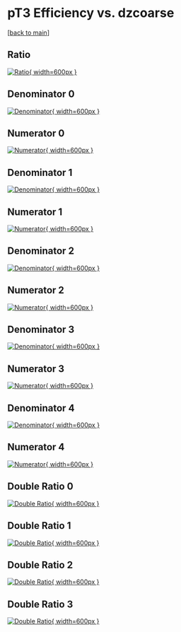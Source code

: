 # pT3 Efficiency vs. dzcoarse

[[back to main](./)]



## Ratio

[![Ratio](../mtv/var/pT3_vtr_13_-1_eff_dzcoarse.png){ width=600px }](../mtv/var/pT3_vtr_13_-1_eff_dzcoarse.pdf)

## Denominator 0

[![Denominator](../mtv/den/pT3_vtr_13_-1_eff_dzcoarse_den0.png){ width=600px }](../mtv/den/pT3_vtr_13_-1_eff_dzcoarse_den0.pdf)

## Numerator 0

[![Numerator](../mtv/num/pT3_vtr_13_-1_eff_dzcoarse_num0.png){ width=600px }](../mtv/num/pT3_vtr_13_-1_eff_dzcoarse_num0.pdf)

## Denominator 1

[![Denominator](../mtv/den/pT3_vtr_13_-1_eff_dzcoarse_den1.png){ width=600px }](../mtv/den/pT3_vtr_13_-1_eff_dzcoarse_den1.pdf)

## Numerator 1

[![Numerator](../mtv/num/pT3_vtr_13_-1_eff_dzcoarse_num1.png){ width=600px }](../mtv/num/pT3_vtr_13_-1_eff_dzcoarse_num1.pdf)

## Denominator 2

[![Denominator](../mtv/den/pT3_vtr_13_-1_eff_dzcoarse_den2.png){ width=600px }](../mtv/den/pT3_vtr_13_-1_eff_dzcoarse_den2.pdf)

## Numerator 2

[![Numerator](../mtv/num/pT3_vtr_13_-1_eff_dzcoarse_num2.png){ width=600px }](../mtv/num/pT3_vtr_13_-1_eff_dzcoarse_num2.pdf)

## Denominator 3

[![Denominator](../mtv/den/pT3_vtr_13_-1_eff_dzcoarse_den3.png){ width=600px }](../mtv/den/pT3_vtr_13_-1_eff_dzcoarse_den3.pdf)

## Numerator 3

[![Numerator](../mtv/num/pT3_vtr_13_-1_eff_dzcoarse_num3.png){ width=600px }](../mtv/num/pT3_vtr_13_-1_eff_dzcoarse_num3.pdf)

## Denominator 4

[![Denominator](../mtv/den/pT3_vtr_13_-1_eff_dzcoarse_den4.png){ width=600px }](../mtv/den/pT3_vtr_13_-1_eff_dzcoarse_den4.pdf)

## Numerator 4

[![Numerator](../mtv/num/pT3_vtr_13_-1_eff_dzcoarse_num4.png){ width=600px }](../mtv/num/pT3_vtr_13_-1_eff_dzcoarse_num4.pdf)

## Double Ratio 0

[![Double Ratio](../mtv/ratio/pT3_vtr_13_-1_eff_dzcoarse_ratio0.png){ width=600px }](../mtv/ratio/pT3_vtr_13_-1_eff_dzcoarse_ratio0.pdf)

## Double Ratio 1

[![Double Ratio](../mtv/ratio/pT3_vtr_13_-1_eff_dzcoarse_ratio1.png){ width=600px }](../mtv/ratio/pT3_vtr_13_-1_eff_dzcoarse_ratio1.pdf)

## Double Ratio 2

[![Double Ratio](../mtv/ratio/pT3_vtr_13_-1_eff_dzcoarse_ratio2.png){ width=600px }](../mtv/ratio/pT3_vtr_13_-1_eff_dzcoarse_ratio2.pdf)

## Double Ratio 3

[![Double Ratio](../mtv/ratio/pT3_vtr_13_-1_eff_dzcoarse_ratio3.png){ width=600px }](../mtv/ratio/pT3_vtr_13_-1_eff_dzcoarse_ratio3.pdf)

